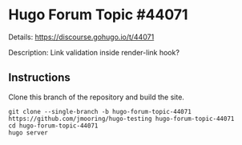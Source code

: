 # Hugo Forum Topic #44071

Details: <https://discourse.gohugo.io/t/44071>

Description: Link validation inside render-link hook?

## Instructions

Clone this branch of the repository and build the site.

```text
git clone --single-branch -b hugo-forum-topic-44071 https://github.com/jmooring/hugo-testing hugo-forum-topic-44071
cd hugo-forum-topic-44071
hugo server
```

